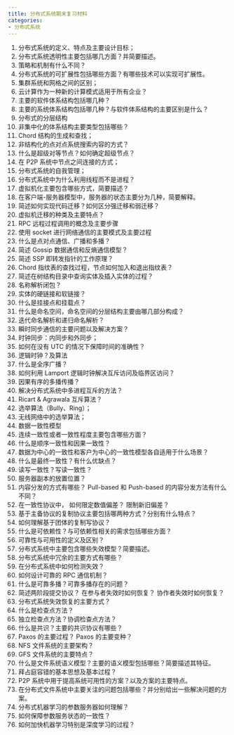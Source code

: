 ```yaml
---
title: 分布式系统期末复习材料
categories:
- 分布式系统
---
```

1. 分布式系统的定义、特点及主要设计目标；
2. 分布式系统透明性主要包括哪几方面？并简要描述。
3. 策略和机制有什么不同？
4. 分布式系统的可扩展性包括哪些方面？有哪些技术可以实现可扩展性。
5. 集群系统和网格之间的区别；
6. 云计算作为一种新的计算模式适用于所有企业？
7. 主要的软件体系结构包括哪几种？
8. 主要的系统体系结构包括哪几种？与软件体系结构的主要区别是什么？
9. 分布式的分层结构
10. 非集中化的体系结构主要类型包括哪些？
11. Chord 结构的生成和查找；
12. 非结构化的点对点系统搜索内容的方式？
13. 什么是超级对等节点？如何确定超级节点？
14. 在 P2P 系统中节点之间连接的方式；
15. 分布式系统的自我管理；
16. 分布式系统中为什么利用线程而不是进程？
17. 虚拟机化主要包含哪些方式，简要描述？
18. 在客户端-服务器模型中，服务器的状态主要分为几种，简要解释。
19. 简述如何实现代码迁移？如何区分强迁移和弱迁移？
20. 虚拟机迁移的种类及主要特点？
21. RPC 远程过程调用的概念及主要步骤
22. 使用 socket 进行网络通信的主要模式及主要过程
23. 什么是点对点通信、广播和多播？
24. 简述 Gossip 数据通信和反熵通信模型？
25. 简述 SSP 即转发指针的工作原理？
26. Chord 指纹表的查找过程，节点如何加入和退出指纹表？
27. 简述在树结构目录中查询实体及插入实体的过程？
28. 名称解析闭包？
29. 实体的硬链接和软链接？
30. 什么是挂接点和挂载点？
31. 什么是命名空间，命名空间的分层结构主要由哪几部分构成？
32. 迭代命名解析和递归命名解析？
33. 瞬时同步通信的主要问题以及解决方案？
34. 时钟同步：内同步和外同步；
35. 如何在没有 UTC 的情况下保障时间的准确性？
36. 逻辑时钟？及算法
37. 什么是全序广播？
38. 如何利用 Lamport 逻辑时钟解决互斥访问及临界区访问？
39. 因果有序的多播传播？
40. 解决分布式系统中多进程互斥的方法？
41. Ricart & Agrawala 互斥算法？
42. 选举算法（Bully、Ring）；
43. 无线网络中的选举算法；
44. 数据一致性模型
45. 连续一致性或者一致性程度主要包含哪些方面？
46. 什么是顺序一致性和因果一致性？
47. 数据为中心的一致性和客户为中心的一致性模型各自适用于什么场景？
48. 什么是最终一致性？有什么优缺点？
49. 读写一致性？写读一致性？
50. 服务器副本的放置位置？
51. 内容分发的方式有哪些？ Pull-based 和 Push-based 的内容分发方法有什么不同？
52. 在一致性协议中， 如何限定数值偏差？ 限制新旧偏差？
53. 基于主备协议的复制协议主要包括哪两种方式？分别有什么特点？
54. 如何理解基于团体的复制写协议？
55. 什么是可依赖性？与可依赖性相关的需求包括哪些方面？
56. 可靠性与可用性的定义及区别？
57. 分布式系统中主要包含哪些失效模型？简要描述。
58. 分布式系统中冗余的主要方式有哪些？
59. 在分布式系统中如何检测失效？
60. 如何设计可靠的 RPC 通信机制？
61. 什么是可靠多播？可靠多播存在的问题？
62. 简述两阶段提交协议？ 在参与者失效时如何恢复？ 协作者失效时如何恢复？
63. 分布式系统失效恢复的主要方式？
64. 什么是检查点方法？
65. 独立检查点方法？协调检查点方法？
66. 什么是共识？主要的共识协议有哪些？
67. Paxos 的主要过程？ Paxos 的主要变种？
68. NFS 文件系统的主要架构？
69. GFS 文件系统的主要特点？
70. 什么是文件系统语义模型？主要的语义模型包括哪些？简要描述其特征。
71. 拜占庭容错的基本思想及基本过程？
72. P2P 系统中用于提高系统可用性的方案？以及方案的主要特点。
73. 在分布式文件系统中主要关注的问题包括哪些？并分别给出一些解决问题的方案。
74. 分布式机器学习的参数服务器如何理解？
75. 如何保障参数服务状态的一致性？
76. 如何加快机器学习特别是深度学习的过程？
